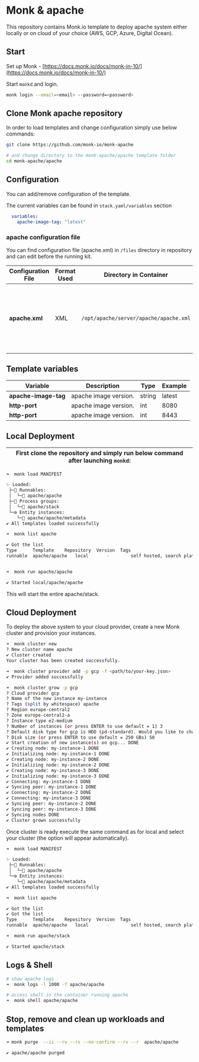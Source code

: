 # Monk & apache

This repository contains Monk.io template to deploy apache system either locally or on cloud of your choice (AWS, GCP, Azure, Digital Ocean).

## Start

Set up Monk - [https://docs.monk.io/docs/monk-in-10/](https://docs.monk.io/docs/monk-in-10/)

Start `monkd` and login.

```bash
monk login --email=<email> --password=<password>
```

## Clone Monk apache repository

In order to load templates and change configuration simply use below commands:

```bash
git clone https://github.com/monk-io/monk-apache

# and change directory to the monk-apache/apache template folder
cd monk-apache/apache
```

## Configuration

You can add/remove configuration of the template.

The current variables can be found in `stack.yaml/variables` section

```yaml
  variables:
    apache-image-tag: "latest"
```

### apache configuration file

You can find configuration file (apache.xml) in `/files` directory in repository and can edit before the running kit.

| Configuration File | Format Used | Directory in Container                 | Purpose                                                                                        |
| ------------------ | ----------- | -------------------------------------- | ---------------------------------------------------------------------------------------------- |
| **apache.xml**     | XML         | `/opt/apache/server/apache/apache.xml` | The apache.xml file defines some global configuration options that apply to all or many cores. |

## Template variables

| Variable             | Description           | Type   | Example |
| -------------------- | --------------------- | ------ | ------- |
| **apache-image-tag** | apache image version. | string | latest  |
| **http-port**        | apache image version. | int    | 8080    |
| **http-port**        | apache image version. | int    | 8443    |

## Local Deployment

| First clone the repository and simply run below command after launching `monkd`: |
| :------------------------------------------------------------------------------: |

```bash
➜  monk load MANIFEST

✨ Loaded:
 ├─🔩 Runnables:
 │  └─🧩 apache/apache
 ├─🔗 Process groups:
 │  └─🧩 apache/stack
 └─⚙️ Entity instances:
    └─🧩 apache/apache/metadata
✔ All templates loaded successfully

➜  monk list apache

✔ Got the list
Type      Template    Repository  Version  Tags
runnable  apache/apache   local       -        self hosted, search platform,


➜  monk run apache/apache

✔ Started local/apache/apache

```

This will start the entire apache/stack.

## Cloud Deployment

To deploy the above system to your cloud provider, create a new Monk cluster and provision your instances.

```bash
➜  monk cluster new
? New cluster name apache
✔ Cluster created
Your cluster has been created successfully.

➜  monk cluster provider add -p gcp -f <path/to/your-key.json>
✔ Provider added successfully

➜  monk cluster grow -p gcp
? Cloud provider gcp
? Name of the new instance my-instance
? Tags (split by whitespace) apache
? Region europe-central2
? Zone europe-central2-a
? Instance type e2-medium
? Number of instances (or press ENTER to use default = 1) 3
? Default disk type for gcp is HDD (pd-standard). Would you like to change it? No
? Disk size (or press ENTER to use default = 250 GBs) 50
✔ Start creation of new instance(s) on gcp... DONE
✔ Creating node: my-instance-1 DONE
✔ Initializing node: my-instance-1 DONE
✔ Creating node: my-instance-2 DONE
✔ Initializing node: my-instance-2 DONE
✔ Creating node: my-instance-3 DONE
✔ Initializing node: my-instance-3 DONE
✔ Connecting: my-instance-1 DONE
✔ Syncing peer: my-instance-1 DONE
✔ Connecting: my-instance-2 DONE
✔ Connecting: my-instance-3 DONE
✔ Syncing peer: my-instance-2 DONE
✔ Syncing peer: my-instance-3 DONE
✔ Syncing nodes DONE
✔ Cluster grown successfully
```

Once cluster is ready execute the same command as for local and select your cluster (the option will appear automatically).

```bash
➜  monk load MANIFEST

✨ Loaded:
 ├─🔩 Runnables:
 │  └─🧩 apache/apache
 └─⚙️ Entity instances:
    └─🧩 apache/apache/metadata
✔ All templates loaded successfully

➜  monk list apache

✔ Got the list
✔ Got the list
Type      Template    Repository  Version  Tags
runnable  apache/apache   local       -        self hosted, search platform,

➜  monk run apache/stack

✔ Started apache/stack

```

## Logs & Shell

```bash
# show apache logs
➜  monk logs -l 1000 -f apache/apache

# access shell in the container running apache
➜  monk shell apache/apache

```

## Stop, remove and clean up workloads and templates

```bash
➜ monk purge  --ii --rv --rs --no-confirm --rv --r  apache/apache

✔ apache/apache purged

```
